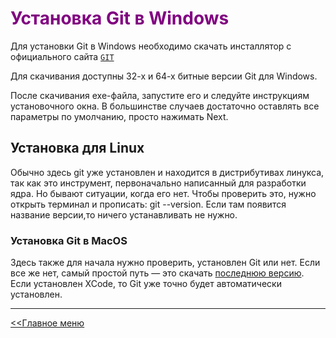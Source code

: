 # <span style="color:purple">Установка Git в Windows</span>

Для установки Git в Windows необходимо скачать инсталлятор с официального сайта  [`GIT`](git-scm.com)

Для скачивания доступны 32-х и 64-х битные версии Git для Windows.

После скачивания exe-файла, запустите его и следуйте инструкциям установочного окна. В большинстве случаев достаточно оставлять все параметры по умолчанию,  просто нажимать Next.

## Установка для Linux

Обычно здесь git уже установлен и находится в дистрибутивах линукса, так как это инструмент, первоначально написанный для разработки ядра. Но бывают ситуации, когда его нет. Чтобы проверить это, нужно открыть терминал и прописать: git --version. Если там появится название версии,то ничего устанавливать не нужно.

### Установка Git в MacOS

Здесь также для начала нужно проверить, установлен Git или нет.
Если все же нет, самый простой путь — это скачать [последнюю версию](https://freesoft.ru/mac-os/git_mac). Если установлен XCode, то Git уже точно будет автоматически установлен.

___
[<<Главное меню](./readme.md)